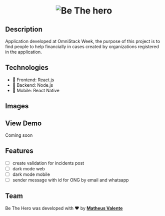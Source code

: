 <h1 align="center">
    <img alt="Be The hero" src="https://user-images.githubusercontent.com/47838241/77866996-bc71c200-720b-11ea-85ec-3ec47bc95b87.png"/>
</h1>

## Description
Application developed at OmniStack Week, the purpose of this project is to find people to help financially in cases created by organizations registered in the application.

## Technologies
* :rocket: Frontend: React.js
* :rocket: Backend: Node.js
* :rocket: Mobile: React Native

## Images

## View Demo
Coming soon

## Features 
- [ ] create validation for incidents post
- [ ] dark mode web
- [ ] dark mode mobile
- [ ] sender message with id for ONG by email and whatsapp

## Team
Be The Hero was developed with :heart: by [**Matheus Valente**](https://github.com/mhvalente99)